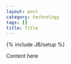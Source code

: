 ```yaml
---
layout: post
category: technology
tags: []
title: Title
---
```

{% include JB/setup %}

Content here
